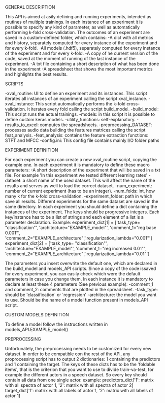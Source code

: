 GENERAL DESCRIPTION

This API is aimed at asily defining and running experiments, intended as routines
of multiple trainings. In each instance of an experiment it is possible to specify any kind
of parameter, as well as automatically performing k-fold cross-validation. The outcomes
of an experiment are saved in a custom-defined folder, which contains:
  -A dict with all metrics and history, separately computed for every instance
    of the experiment and for every k-fold.
  -All models (.hdf5), separately computed for every instance of the experiment
    and for every k-fold.
  -A copy of he current version of the code, saved at the moment of running of the
  last instance of the experiment.
  -A txt file containing a short description of what has been done in the experiment
  -A spreadsheet that shows the most important metrics and highlights the best
    results.


SCRIPTS

-xval_routine: UI to define an experiment and its instances. This script iterates
  all instances of an experiment calling the script xval_instance.
-xval_instance: This script automatically performs the k-fold cross-validation. It
  iterates every fold calling the script build_model.
-build_model: This script runs the actual trainings.
-models: in this script it is possible to define custom keras models.
-utility_functions: self-explanatory.
-results_to_excel: computes the spreadsheets.
-preprocessing_DATASET: processes audio data building the features matrices calling
  the script feat_analysis.
-feat_analysis: contains the feature extraction functions: STFT and MFCC
-config.ini: This config file contains mainly I/O folder paths


EXPERIMENT DEFINITION

For each experiment you can create a new xval_routine script, copying the example one.
In each experiment it is mandatory to define these macro parameters:
  -A short description of the experiment that will be saved in a txt file. For
    example 'In this experiment we tested different learning rates'
  -dataset: a short name of the used dataset. This will affect the name of the
    results and serves as well to load the correct dataset.
  -num_experiment: number of current experiment (has to be an integer).
  -num_folds: int, how many k for the k-fold cross-validation.
  -experiment_folder: path in which save all results. Different
    experiments for the same dataset are saved in the same directory.
In each experiment you should define a dict containing the instances of the experiment.
The keys should be progressive integers.
Each key/instance has to be a list of strings and each element of a list is a
parameter declaration.
Example:
experiment_dict[1] = ['task_type= "classification"', 'architecture="EXAMPLE_model"',
                 'comment_1="reg base 0.001"', 'comment_2="EXAMPLE_architecture"','regularization_lambda="0.001"']
experiment_dict[2] = ['task_type= "classification"', 'architecture="EXAMPLE_model"',
                 'comment_1="reg increased 0.01"', 'comment_2="EXAMPLE_architecture"','regularization_lambda="0.01"']

The parameters you insert overwrite the default one, which are declared in the
build_model and models_API scripts. Since a copy of the code issaved for every
experiment, you can easily check which were the default parameters in case you change them.
In each instance it is mandatory to declare at least these 4 parameters (See previous example):
  -comment_1 and comment_2: comments that are plotted in the spreadsheet.
  -task_type: should be 'classification' or 'regression'
  -architecture: the model you want to use. Should be the name of a model function
    present in models_API script.

CUSTOM MODELS DEFINITION

To define a model follow the instructions written in models_API.EXAMPLE_model()


PREPROCESSING

Unfortunately, the preprocessing needs to be customized for every new dataset.
In order to be compatible con the rest of the API, any proprocessing script has to
output 2 dictionaries: 1 containing the predictors and 1 containing the target.
The keys of these dicts has to be the 'foldable items', that is the criterion
that you want to use to divide train-va-test, for example the different actors in
a speech dataset. So every key should contain all data from one single actor.
example:
predictors_dict['1': matrix with all spectra of actor 1,
                '2': matrix with all spectra of actor 2]
target_dict['1': matrix with all labels of actor 1,
            '2': matrix with all labels of actor 1]
